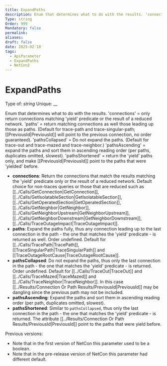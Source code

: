 ```yaml
---
title: ExpandPaths
description: Enum that determines what to do with the results. 'connections' = only return connections matching 'yield' predicate or the result of a reduced network. 'paths' = return matching connections as well those leading up those as paths. (Default for trace-path and trace-singular-path; [[../Results/Connection Or Path Results/PreviousId|PreviousId]] will point to the previous connection, no order guaranteed). 'pathsCollapsed' = Do not expand the paths. (Default for trace-out and trace-mazed and trace-neighbor.) 'pathsAscending' = expand the paths and sort them in ascending reading order (per paths, duplicates omitted, slowest). 'pathsShortened' = return the 'yield' paths only, and make [[../Results/Connection Or Path Results/PreviousId|PreviousId]] point to the paths that were 'yielded' before.
Type: string
Order: 999
Mandatory: false
permalink: 
aliases: 
draft: false
date: 2025-02-18
tags:
  - ApiParameter
  - ExpandPaths
  - NetCon2
---
```

# ExpandPaths

Type of: _string_
Unique: __

Enum that determines what to do with the results. 'connections' = only return connections matching 'yield' predicate or the result of a reduced network. 'paths' = return matching connections as well those leading up those as paths. (Default for trace-path and trace-singular-path; [[PreviousId|PreviousId]] will point to the previous connection, no order guaranteed). 'pathsCollapsed' = Do not expand the paths. (Default for trace-out and trace-mazed and trace-neighbor.) 'pathsAscending' = expand the paths and sort them in ascending reading order (per paths, duplicates omitted, slowest). 'pathsShortened' = return the 'yield' paths only, and make [[PreviousId|PreviousId]] point to the paths that were 'yielded' before.

* **connections**: Return the connections that match the results matching the 'yield' predicate only or the result of a reduced network. Default choice for non-traces queries or those that are reduced such as [[../Calls/GetConnection|GetConnection]], [[../Calls/GetIsolatableSection|GetIsolatableSection]], [[../Calls/GetOperatedSection|GetOperatedSection]], [[../Calls/GetNeighbor|GetNeighbor]], [[../Calls/GetNeighborUpstream|GetNeighborUpstream]], [[../Calls/GetNeighborDownstream|GetNeighborDownstream]], [[../Calls/TraceOutageImpact|TraceOutageImpact]].
* **paths**: Expand the paths fully, thus any connection leading up to the last connection in the path - the one that matches the 'yield' predicate - is returned as well. Order undefined. Default for [[../Calls/TracePath|TracePath]], [[TraceSingularPath|TraceSingularPath]] and [[TraceOutageRootCause|TraceOutageRootCause]].
* **pathsCollapsed**: Do not expand the paths, thus only the last connection in the path - the one that matches the 'yield' predicate - is returned. Order undefined. Default for [[../Calls/TraceOut|TraceOut]] and [[../Calls/TraceMazed|TraceMazed]] and [[../Calls/TraceNeighbor|TraceNeighbor]]. In this case [[../Results/Connection Or Path Results/PreviousId|PreviousId]] may be dangling since the previous path may not be included.
* **pathsAscending**: Expand the paths and sort them in ascending reading order (per path, duplicates omitted, slowest).
* **pathsShortened**: Similar to `pathsCollapsed`, thus only the last connection in the path - the one that matches the 'yield' predicate - is returned. The attribute [[../Results/Connection Or Path Results/PreviousId|PreviousId]] point to the paths that were yield before.

Previous versions:
* Note that in the first version of NetCon this parameter used to be a boolean.
* Note that in the pre-release version of NetCon this parameter had different default.